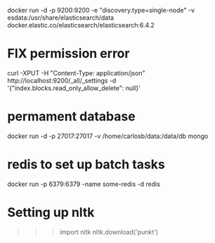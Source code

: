 docker run -d -p 9200:9200 -e "discovery.type=single-node" -v esdata:/usr/share/elasticsearch/data  docker.elastic.co/elasticsearch/elasticsearch:6.4.2

# FIX permission error
curl -XPUT -H "Content-Type: application/json" http://localhost:9200/_all/_settings -d '{"index.blocks.read_only_allow_delete": null}'


 # permament database
 docker run -d -p 27017:27017 -v /home/carlosb/data:/data/db mongo
 
 # redis to set up batch tasks
docker run -p 6379:6379 -name some-redis -d redis

# Setting up nltk
  >>> import nltk
  >>> nltk.download('punkt')

